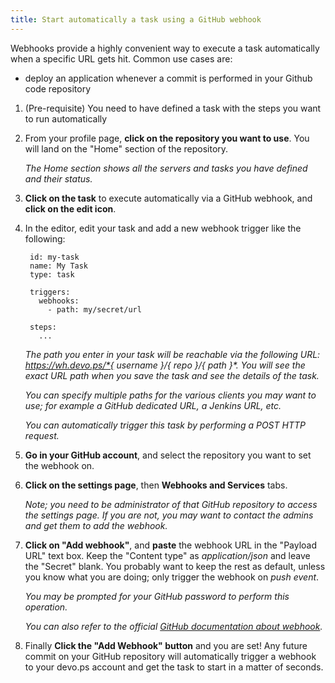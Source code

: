 ```yaml
---
title: Start automatically a task using a GitHub webhook
---
```


Webhooks provide a highly convenient way to execute a task automatically when a specific URL gets hit. Common use cases are:

- deploy an application whenever a commit is performed in your Github code repository


1. (Pre-requisite) You need to have defined a task with the steps you want to run automatically

1. From your profile page, **click on the repository you want to use**. You will land on the "Home" section of the repository.

    <em>The Home section shows all the servers and tasks you have defined and their status.</em>

1. **Click on the task** to execute automatically via a GitHub webhook, and **click on the edit icon**.

1. In the editor, edit your task and add a new webhook trigger like the following:

        id: my-task
        name: My Task
        type: task

        triggers:
          webhooks:
            - path: my/secret/url

        steps:
          ...

    <em>The path you enter in your task will be reachable via the following URL: https://wh.devo.ps/*{ username }*/*{ repo }*/*{ path }*. You will see the exact URL path when you save the task and see the details of the task.</em>

    <em>You can specify multiple paths for the various clients you may want to use; for example a GitHub dedicated URL, a Jenkins URL, etc.</em>

    <em>You can automatically trigger this task by performing a POST HTTP request.</em>

1. **Go in your GitHub account**, and select the repository you want to set the webhook on.

1. **Click on the settings page**, then **Webhooks and Services** tabs.

    <em>Note; you need to be administrator of that GitHub repository to access the settings page. If you are not, you may want to contact the admins and get them to add the webhook.</em>

1. **Click on "Add webhook"**, and **paste** the webhook URL in the "Payload URL" text box. Keep the "Content type" as *application/json* and leave the "Secret" blank. You probably want to keep the rest as default, unless you know what you are doing; only trigger the webhook on *push event*.

    <em>You may be prompted for your GitHub password to perform this operation.</em>

    <em>You can also refer to the official [GitHub documentation about webhook](https://developer.github.com/webhooks/).</em>

1. Finally **Click the "Add Webhook" button** and you are set! Any future commit on your GitHub repository will automatically trigger a webhook to your devo.ps account and get the task to start in a matter of seconds.
